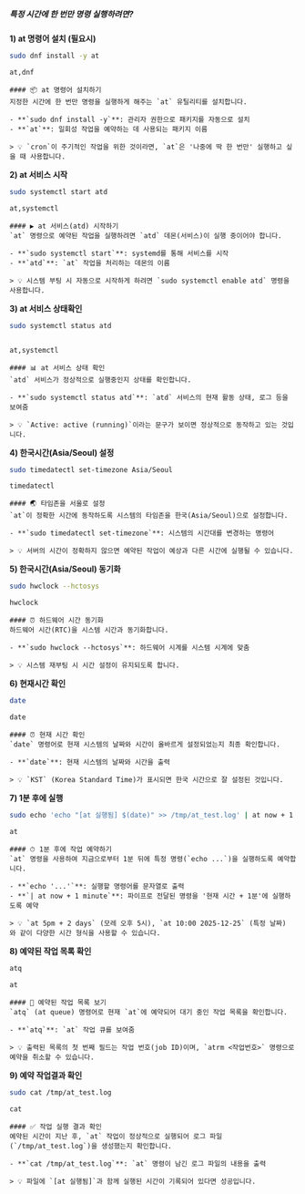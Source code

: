 ##### 특정 시간에 한 번만 명령 실행하려면? #####

**1) at 명령어 설치 (필요시)**

```bash
sudo dnf install -y at
```

```tech
at,dnf
```

```desc
#### 📦 at 명령어 설치하기
지정한 시간에 한 번만 명령을 실행하게 해주는 `at` 유틸리티를 설치합니다.

- **`sudo dnf install -y`**: 관리자 권한으로 패키지를 자동으로 설치
- **`at`**: 일회성 작업을 예약하는 데 사용되는 패키지 이름

> 💡 `cron`이 주기적인 작업을 위한 것이라면, `at`은 '나중에 딱 한 번만' 실행하고 싶을 때 사용합니다.
```

**2) at 서비스 시작**

```bash
sudo systemctl start atd
```

```tech
at,systemctl
```

```desc
#### ▶️ at 서비스(atd) 시작하기
`at` 명령으로 예약된 작업을 실행하려면 `atd` 데몬(서비스)이 실행 중이어야 합니다.

- **`sudo systemctl start`**: systemd를 통해 서비스를 시작
- **`atd`**: `at` 작업을 처리하는 데몬의 이름

> 💡 시스템 부팅 시 자동으로 시작하게 하려면 `sudo systemctl enable atd` 명령을 사용합니다.
```

**3) at 서비스 상태확인**

```bash
sudo systemctl status atd
```
```no-err-check
```

```tech
at,systemctl
```

```desc
#### 📊 at 서비스 상태 확인
`atd` 서비스가 정상적으로 실행중인지 상태를 확인합니다.

- **`sudo systemctl status atd`**: `atd` 서비스의 현재 활동 상태, 로그 등을 보여줌

> 💡 `Active: active (running)`이라는 문구가 보이면 정상적으로 동작하고 있는 것입니다.
```

**4) 한국시간(Asia/Seoul) 설정**

```bash
sudo timedatectl set-timezone Asia/Seoul
```

```tech
timedatectl
```

```desc
#### 🌏 타임존을 서울로 설정
`at`이 정확한 시간에 동작하도록 시스템의 타임존을 한국(Asia/Seoul)으로 설정합니다.

- **`sudo timedatectl set-timezone`**: 시스템의 시간대를 변경하는 명령어

> 💡 서버의 시간이 정확하지 않으면 예약된 작업이 예상과 다른 시간에 실행될 수 있습니다.
```

**5) 한국시간(Asia/Seoul) 동기화**

```bash
sudo hwclock --hctosys
```

```tech
hwclock
```

```desc
#### ⏰ 하드웨어 시간 동기화
하드웨어 시간(RTC)을 시스템 시간과 동기화합니다.

- **`sudo hwclock --hctosys`**: 하드웨어 시계를 시스템 시계에 맞춤

> 💡 시스템 재부팅 시 시간 설정이 유지되도록 합니다.
```


**6) 현재시간 확인**

```bash
date
```

```tech
date
```

```desc
#### ⏰ 현재 시간 확인
`date` 명령어로 현재 시스템의 날짜와 시간이 올바르게 설정되었는지 최종 확인합니다.

- **`date`**: 현재 시스템의 날짜와 시간을 출력

> 💡 `KST` (Korea Standard Time)가 표시되면 한국 시간으로 잘 설정된 것입니다.
```

**7) 1분 후에 실행**

```bash
sudo echo 'echo "[at 실행됨] $(date)" >> /tmp/at_test.log' | at now + 1 minute
```

```tech
at
```

```desc
#### ⏱ 1분 후에 작업 예약하기
`at` 명령을 사용하여 지금으로부터 1분 뒤에 특정 명령(`echo ...`)을 실행하도록 예약합니다.

- **`echo '...'`**: 실행할 명령어를 문자열로 출력
- **`| at now + 1 minute`**: 파이프로 전달된 명령을 '현재 시간 + 1분'에 실행하도록 예약

> 💡 `at 5pm + 2 days` (모레 오후 5시), `at 10:00 2025-12-25` (특정 날짜) 와 같이 다양한 시간 형식을 사용할 수 있습니다.
```

**8) 예약된 작업 목록 확인**

```bash
atq
```

```tech
at
```

```desc
#### 📜 예약된 작업 목록 보기
`atq` (at queue) 명령어로 현재 `at`에 예약되어 대기 중인 작업 목록을 확인합니다.

- **`atq`**: `at` 작업 큐를 보여줌

> 💡 출력된 목록의 첫 번째 필드는 작업 번호(job ID)이며, `atrm <작업번호>` 명령으로 예약을 취소할 수 있습니다.
```

**9) 예약 작업결과 확인**

```bash
sudo cat /tmp/at_test.log
```

```tech
cat
```

```desc
#### ✅ 작업 실행 결과 확인
예약된 시간이 지난 후, `at` 작업이 정상적으로 실행되어 로그 파일(`/tmp/at_test.log`)을 생성했는지 확인합니다.

- **`cat /tmp/at_test.log`**: `at` 명령이 남긴 로그 파일의 내용을 출력

> 💡 파일에 `[at 실행됨]`과 함께 실행된 시간이 기록되어 있다면 성공입니다.
```
